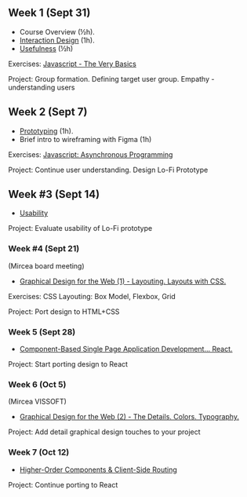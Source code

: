 ## Week 1 (Sept 31)

- Course Overview (½h). 
- [Interaction Design](Lectures/1.%20Interaction%20Design.md) (1h). 
- [Usefulness](Lectures/2.%20Usefulness.md) (½h)

Exercises: [Javascript - The Very Basics](Lectures/x.%20Javascript%20-%20A%20Brief%20Journey.md)

Project: Group formation. Defining target user group. Empathy - understanding users

## Week 2 (Sept 7)
- [Prototyping](Lectures/3.%20Prototyping.md) (1h).  
- Brief intro to wireframing with Figma (1h)

Exercises: [Javascript: Asynchronous Programming](Lectures/x.%20Javascript%20-%20A%20Brief%20Journey.md)

Project: Continue user understanding. Design Lo-Fi Prototype

## Week #3 (Sept 14)
- [Usability](Lectures/4.%20Usability.md)

Project: Evaluate usability of Lo-Fi prototype 

### Week #4 (Sept 21)
(Mircea board meeting)

- [Graphical Design for the Web (1) - Layouting. Layouts with CSS.](Lectures/5.%20Graphical%20Design%20for%20the%20Web%20(1)%20-%20Layouting.%20Layouts%20with%20CSS..md)

Exercises: CSS Layouting: Box Model, Flexbox, Grid

Project: Port design to HTML+CSS

### Week 5 (Sept 28)
- [Component-Based Single Page Application Development... React.](Lectures/7.%20Component-Based%20Single%20Page%20Application%20Development...%20React..md)

Project: Start porting design to React

### Week 6 (Oct 5)
(Mircea VISSOFT)

- [Graphical Design for the Web (2) - The Details. Colors. Typography.](Lectures/6.%20Graphical%20Design%20for%20the%20Web%20(2)%20-%20The%20Details.%20Colors.%20Typography..md)

Project: Add detail graphical design touches to your project


### Week 7 (Oct 12)
- [Higher-Order Components & Client-Side Routing](Lectures/8.%20Higher-Order%20Components%20&%20Client-Side%20Routing.md)

Project: Continue porting to React